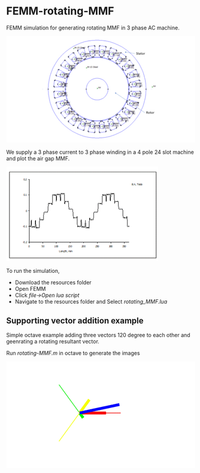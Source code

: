 # FEMM-rotating-MMF
FEMM simulation for generating rotating MMF in 3 phase AC machine.

![simulation setup screenshot](https://github.com/yoga-cycle/FEMM-rotating-MMF/blob/main/resources/femm-screenshot.png)

We supply a 3 phase current to 3 phase winding in a 4 pole 24 slot machine and plot the air gap MMF.

![rotating MMF simulation](https://github.com/yoga-cycle/FEMM-rotating-MMF/blob/main/resources/MMF-rotating.gif)

To run the simulation, 
- Download the resources folder
- Open FEMM
- Click *file->Open lua script*
- Navigate to the resources folder and Select *rotating_MMF.lua*

## Supporting vector addition example 
Simple octave example adding three vectors 120 degree to each other and geenrating a rotating resultant vector. 

Run *rotating-MMF.m* in octave to generate the images

![rotating vector resultant](https://github.com/yoga-cycle/FEMM-rotating-MMF/blob/main/resources/rotating-mmf-vector.gif)
